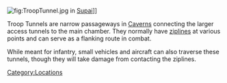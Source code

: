 ![](TroopTunnel.jpg "fig:TroopTunnel.jpg") in
[Supai](Supai "wikilink")\]\]

Troop Tunnels are narrow passageways in [Caverns](Cavern "wikilink")
connecting the larger access tunnels to the main chamber. They normally
have [ziplines](zipline "wikilink") at various points and can serve as a
flanking route in combat.

While meant for infantry, small vehicles and aircraft can also traverse
these tunnels, though they will take damage from contacting the
ziplines.

[Category:Locations](Category:Locations "wikilink")